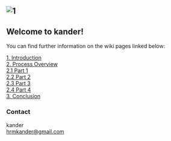 ![1](https://user-images.githubusercontent.com/55824459/69340700-5925c100-0c68-11ea-8d8f-6624baf15645.PNG)
---
## Welcome to kander!

You can find further information on the wiki pages linked below: <br/>

[1. Introduction](https://github.com/DigiBP/DigiBP-KANDER/wiki/1.-Introduction-kander) <br/>
[2. Process Overview](https://github.com/DigiBP/DigiBP-KANDER/wiki/2.-Process-Overviews-of------------As-Is-&-To-Be) <br/>
[2.1 Part 1](https://github.com/DigiBP/DigiBP-KANDER/wiki/2.1-Part-1) <br/>
[2.2 Part 2](https://github.com/DigiBP/DigiBP-KANDER/wiki/2.2-Part-2) <br/>
[2.3 Part 3](https://github.com/DigiBP/DigiBP-KANDER/wiki/2.3-Part-3) <br/>
[2.4 Part 4](https://github.com/DigiBP/DigiBP-KANDER/wiki/2.4-Part-4) <br/>
[3. Conclusion](https://github.com/DigiBP/DigiBP-KANDER/wiki/3.-Conclusion) <br/>

### Contact 
kander <br/>
hrmkander@gmail.com

